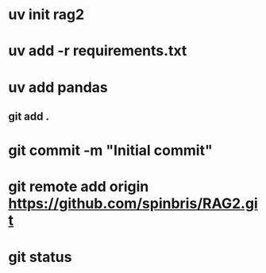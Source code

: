 
# uv init rag2
# uv add -r requirements.txt

# uv add pandas

## git add .
# git commit -m "Initial commit"

# git remote add origin https://github.com/spinbris/RAG2.git

# git status



